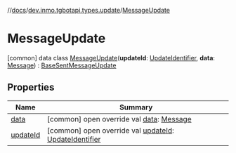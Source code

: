 //[docs](../../../index.md)/[dev.inmo.tgbotapi.types.update](../index.md)/[MessageUpdate](index.md)



# MessageUpdate  
 [common] data class [MessageUpdate](index.md)(**updateId**: [UpdateIdentifier](../../dev.inmo.tgbotapi.types/index.md#%5Bdev.inmo.tgbotapi.types%2FUpdateIdentifier%2F%2F%2FPointingToDeclaration%2F%5D%2FClasslikes%2F625018081), **data**: [Message](../../dev.inmo.tgbotapi.types.message.abstracts/-message/index.md)) : [BaseSentMessageUpdate](../../dev.inmo.tgbotapi.types.update.abstracts/-base-sent-message-update/index.md)   


## Properties  
  
|  Name |  Summary | 
|---|---|
| <a name="dev.inmo.tgbotapi.types.update/MessageUpdate/data/#/PointingToDeclaration/"></a>[data](data.md)| <a name="dev.inmo.tgbotapi.types.update/MessageUpdate/data/#/PointingToDeclaration/"></a> [common] open override val [data](data.md): [Message](../../dev.inmo.tgbotapi.types.message.abstracts/-message/index.md)   <br>|
| <a name="dev.inmo.tgbotapi.types.update/MessageUpdate/updateId/#/PointingToDeclaration/"></a>[updateId](update-id.md)| <a name="dev.inmo.tgbotapi.types.update/MessageUpdate/updateId/#/PointingToDeclaration/"></a> [common] open override val [updateId](update-id.md): [UpdateIdentifier](../../dev.inmo.tgbotapi.types/index.md#%5Bdev.inmo.tgbotapi.types%2FUpdateIdentifier%2F%2F%2FPointingToDeclaration%2F%5D%2FClasslikes%2F625018081)   <br>|

